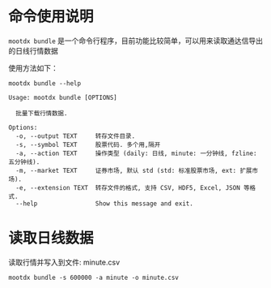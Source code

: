 # 命令使用说明

`mootdx bundle` 是一个命令行程序，目前功能比较简单，可以用来读取通达信导出的日线行情数据

使用方法如下：

```shell
mootdx bundle --help

Usage: mootdx bundle [OPTIONS]

  批量下载行情数据.

Options:
  -o, --output TEXT     转存文件目录.
  -s, --symbol TEXT     股票代码. 多个用,隔开
  -a, --action TEXT     操作类型 (daily: 日线, minute: 一分钟线, fzline: 五分钟线).
  -m, --market TEXT     证券市场, 默认 std (std: 标准股票市场, ext: 扩展市场).
  -e, --extension TEXT  转存文件的格式, 支持 CSV, HDF5, Excel, JSON 等格式.
  --help                Show this message and exit.
```

# 读取日线数据

读取行情并写入到文件: minute.csv

```shell
mootdx bundle -s 600000 -a minute -o minute.csv
```
